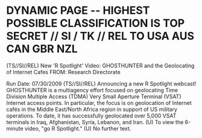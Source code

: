 # DYNAMIC PAGE -- HIGHEST POSSIBLE CLASSIFICATION IS TOP SECRET // SI / TK // REL TO USA AUS CAN GBR NZL 

(TS//SI//REL) New 'R Spotlight' Video: GHOSTHUNTER and the Geolocating of Internet Cafes FROM: Research Directorate

Run Date: 07/30/2009
(TS//SI//REL) Announcing a new R Spotlight webcast! GHOSTHUNTER is a multiagency effort focused on geolocating Time Division Multiple Access (TDMA) Very Small Aperture Terminal (VSAT) Internet access points. In particular, the focus is on geolocation of Internet cafés in the Middle East/North Africa region in support of US military operations. To date, it has successfully geolocated over 5,000 VSAT terminals in Iraq, Afghanistan, Syria, Lebanon, and Iran.
(U) To view the 6-minute video, "go R Spotlight."
(U) No further text.
